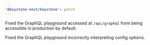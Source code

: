 ```yaml
---
'@keystone-next/keystone': patch
---
```


Fixed the GraphQL playground accessed at `/api/graphql` from being accessible in production by default.

Fixed the GraphQL playground incorrectly interpreting config options.
